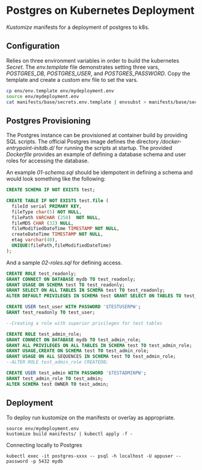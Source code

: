 Postgres on Kubernetes Deployment
===================================

*Kustomize* manifests for a deployment of postgres to k8s.

## Configuration

Relies on three environment variables in order to build the 
kubernetes *Secret*. The *env.template* file demonstrates 
setting three vars, *POSTGRES_DB, POSTGRES_USER*, and 
*POSTGRES_PASSWORD*. Copy the template and create a custom
env file to set the vars.
```sh
cp env/env.template env/mydeployment.env
source env/mydeployment.env
cat manifests/base/secrets.env.template | envsubst > manifests/base/secrets.env
```

## Postgres Provisioning

The Postgres instance can be provisioned at container build by providing 
SQL scripts. The official Postgres image defines the directory 
*/docker-entrypoint-initdb.d/* for running the scripts at startup.
The provided *Dockerfile* provides an example of defining a database 
schema and user roles for accessing the database.

An example *01-schema.sql* should be idempotent in defining a schema and 
would look something like the following:
```sql
CREATE SCHEMA IF NOT EXISTS test;

CREATE TABLE IF NOT EXISTS test.file (
  fileId serial PRIMARY KEY,
  fileType char(5) NOT NULL,  
  filePath VARCHAR (250)  NOT NULL, 
  fileMD5 CHAR (32) NULL,
  fileModifiedDateTime TIMESTAMP NOT NULL,
  createDateTime TIMESTAMP NOT NULL,
  etag varchar(40),
  UNIQUE(filePath,fileModifiedDateTime)
);
```

And a sample *02-roles.sql* for defining access.
```sql
CREATE ROLE test_readonly;
GRANT CONNECT ON DATABASE mydb TO test_readonly;
GRANT USAGE ON SCHEMA test TO test_readonly;
GRANT SELECT ON ALL TABLES IN SCHEMA test TO test_readonly;
ALTER DEFAULT PRIVILEGES IN SCHEMA test GRANT SELECT ON TABLES TO test_readonly; 

CREATE USER test_user WITH PASSWORD '$TESTUSERPW';
GRANT test_readonly TO test_user;

--Creating a role with superior privileges for test tables

CREATE ROLE test_admin_role;
GRANT CONNECT ON DATABASE mydb TO test_admin_role;
GRANT ALL PRIVILEGES ON ALL TABLES IN SCHEMA test TO test_admin_role;
GRANT USAGE,CREATE ON SCHEMA test TO test_admin_role;
GRANT USAGE ON ALL SEQUENCES IN SCHEMA test TO test_admin_role;
--ALTER ROLE test_admin_role CREATEDB;

CREATE USER test_admin WITH PASSWORD '$TESTADMINPW';
GRANT test_admin_role TO test_admin;
ALTER SCHEMA test OWNER TO test_admin;
```

## Deployment

To deploy run kustomize on the manifests or overlay as appropriate.
```
source env/mydeployment.env
kustomize build manifests/ | kubectl apply -f -
```

Connecting locally to Postgres
```
kubectl exec -it postgres-xxxx -- psql -h localhost -U appuser --password -p 5432 mydb
```
